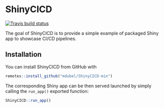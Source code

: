 
# ShinyCICD

<!-- badges: start -->
[![Travis build status](https://travis-ci.com/mdubel/ShinyCICD-min.svg?branch=master)](https://travis-ci.com/mdubel/ShinyCICD-min)
<!-- badges: end -->

The goal of ShinyCICD is to provide a simple example of packaged Shiny app to showcase CI/CD pipelines.

## Installation

You can install ShinyCICD from GitHub with

``` r
remotes::install_github("mdubel/ShinyCICD-min")
```

The corresponding Shiny app can be then served launched by simply calling the `run_app()` exported function:

``` r
ShinyCICD::run_app()
```
